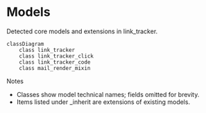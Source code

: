 # Models

Detected core models and extensions in link_tracker.

```mermaid
classDiagram
    class link_tracker
    class link_tracker_click
    class link_tracker_code
    class mail_render_mixin
```

Notes
- Classes show model technical names; fields omitted for brevity.
- Items listed under _inherit are extensions of existing models.
